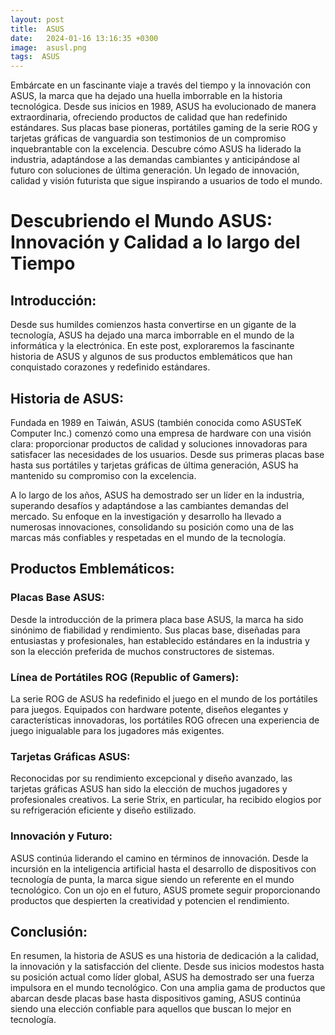 ```yaml
---
layout: post
title:  ASUS
date:   2024-01-16 13:16:35 +0300
image:  asusl.png
tags:  ASUS 
---
```


Embárcate en un fascinante viaje a través del tiempo y la innovación con ASUS, la marca que ha dejado una huella imborrable en la historia tecnológica. Desde sus inicios en 1989, ASUS ha evolucionado de manera extraordinaria, ofreciendo productos de calidad que han redefinido estándares. Sus placas base pioneras, portátiles gaming de la serie ROG y tarjetas gráficas de vanguardia son testimonios de un compromiso inquebrantable con la excelencia. Descubre cómo ASUS ha liderado la industria, adaptándose a las demandas cambiantes y anticipándose al futuro con soluciones de última generación. Un legado de innovación, calidad y visión futurista que sigue inspirando a usuarios de todo el mundo.

# Descubriendo el Mundo ASUS: Innovación y Calidad a lo largo del Tiempo

## Introducción:

Desde sus humildes comienzos hasta convertirse en un gigante de la tecnología, ASUS ha dejado una marca imborrable en el mundo de la informática y la electrónica. En este post, exploraremos la fascinante historia de ASUS y algunos de sus productos emblemáticos que han conquistado corazones y redefinido estándares.

## Historia de ASUS:

Fundada en 1989 en Taiwán, ASUS (también conocida como ASUSTeK Computer Inc.) comenzó como una empresa de hardware con una visión clara: proporcionar productos de calidad y soluciones innovadoras para satisfacer las necesidades de los usuarios. Desde sus primeras placas base hasta sus portátiles y tarjetas gráficas de última generación, ASUS ha mantenido su compromiso con la excelencia.

A lo largo de los años, ASUS ha demostrado ser un líder en la industria, superando desafíos y adaptándose a las cambiantes demandas del mercado. Su enfoque en la investigación y desarrollo ha llevado a numerosas innovaciones, consolidando su posición como una de las marcas más confiables y respetadas en el mundo de la tecnología.

## Productos Emblemáticos:

### Placas Base ASUS:
Desde la introducción de la primera placa base ASUS, la marca ha sido sinónimo de fiabilidad y rendimiento. Sus placas base, diseñadas para entusiastas y profesionales, han establecido estándares en la industria y son la elección preferida de muchos constructores de sistemas.

### Línea de Portátiles ROG (Republic of Gamers):
La serie ROG de ASUS ha redefinido el juego en el mundo de los portátiles para juegos. Equipados con hardware potente, diseños elegantes y características innovadoras, los portátiles ROG ofrecen una experiencia de juego inigualable para los jugadores más exigentes.

### Tarjetas Gráficas ASUS:
Reconocidas por su rendimiento excepcional y diseño avanzado, las tarjetas gráficas ASUS han sido la elección de muchos jugadores y profesionales creativos. La serie Strix, en particular, ha recibido elogios por su refrigeración eficiente y diseño estilizado.

### Innovación y Futuro:

ASUS continúa liderando el camino en términos de innovación. Desde la incursión en la inteligencia artificial hasta el desarrollo de dispositivos con tecnología de punta, la marca sigue siendo un referente en el mundo tecnológico. Con un ojo en el futuro, ASUS promete seguir proporcionando productos que despierten la creatividad y potencien el rendimiento.

## Conclusión:

En resumen, la historia de ASUS es una historia de dedicación a la calidad, la innovación y la satisfacción del cliente. Desde sus inicios modestos hasta su posición actual como líder global, ASUS ha demostrado ser una fuerza impulsora en el mundo tecnológico. Con una amplia gama de productos que abarcan desde placas base hasta dispositivos gaming, ASUS continúa siendo una elección confiable para aquellos que buscan lo mejor en tecnología.